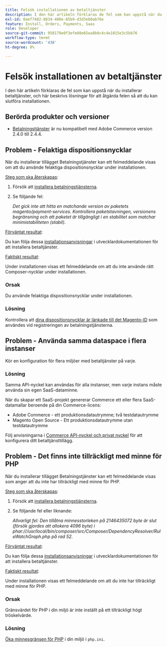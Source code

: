 ```yaml
---
title: Felsök installationen av betaltjänster
description: I den här artikeln förklaras de fel som kan uppstå när du installerar betaltjänster, och här beskrivs lösningar för att åtgärda felen så att du kan slutföra installationen.
exl-id: 0aef7482-8834-400e-85b9-d3d3eb0ab76e
feature: Install, Orders, Payments, Saas
role: Developer
source-git-commit: 958179e0f3efe08e65ea8b0c4c4e1015e3c5bb76
workflow-type: tm+mt
source-wordcount: '438'
ht-degree: 0%

---
```


# Felsök installationen av betaltjänster

I den här artikeln förklaras de fel som kan uppstå när du installerar betaltjänster, och här beskrivs lösningar för att åtgärda felen så att du kan slutföra installationen.

## Berörda produkter och versioner

* [Betalningstjänster](https://marketplace.magento.com/magento-payment-services.html) är nu kompatibelt med Adobe Commerce version 2.4.0 till 2.4.4.

## Problem - Felaktiga dispositionsnycklar

När du installerar tillägget Betalningstjänster kan ett felmeddelande visas om att du använde felaktiga dispositionsnycklar under installationen.

<u>Steg som ska återskapas</u>:

1. Försök att [installera betalningstjänsterna](https://experienceleague.adobe.com/docs/commerce-merchant-services/payment-services/get-started/install.html).
1. Se följande fel:

   *Det gick inte att hitta en matchande version av paketets magento/payment-services. Kontrollera paketstavningen, versionens begränsning och att paketet är tillgängligt i en stabilitet som matchar minimistabiliteten (stabil).*

<u>Förväntat resultat</u>:

Du kan följa dessa [installationsanvisningar](https://experienceleague.adobe.com/docs/commerce-merchant-services/payment-services/get-started/install.html) i utvecklardokumentationen för att installera betaltjänster.

<u>Faktiskt resultat</u>:

Under installationen visas ett felmeddelande om att du inte använde rätt Composer-nycklar under installationen.

### Orsak

Du använde felaktiga dispositionsnycklar under installationen.

### Lösning

Kontrollera att [dina dispositionsnycklar är länkade till det Magento-ID](https://experienceleague.adobe.com/docs/commerce-merchant-services/payment-services/get-started/install.html#incorrect-composer-keys) som användes vid registreringen av betalningstjänsterna.

## Problem - Använda samma dataspace i flera instanser

Kör en konfiguration för flera miljöer med betaltjänster på varje.

### Lösning

Samma API-nyckel kan användas för alla instanser, men varje instans måste använda sin egen SaaS-dataminne.

När du skapar ett SaaS-projekt genererar Commerce ett eller flera SaaS-datamallar beroende på din Commerce-licens:

* Adobe Commerce - ett produktionsdatautrymme; två testdatautrymme
* Magento Open Source - Ett produktionsdatautrymme utan testdatautrymme

Följ anvisningarna i [Commerce API-nyckel och privat nyckel](https://experienceleague.adobe.com/docs/commerce-merchant-services/payment-services/get-started/connect.html#obtain-api-credentials) för att konfigurera ditt betaltjänsttillägg.

## Problem - Det finns inte tillräckligt med minne för PHP

När du installerar tillägget Betalningstjänster kan ett felmeddelande visas som anger att du inte har tillräckligt med minne för PHP.

<u>Steg som ska återskapas</u>:

1. Försök att [installera betalningstjänsterna](https://experienceleague.adobe.com/docs/commerce-merchant-services/payment-services/get-started/install.html).
1. Se följande fel eller liknande:

   *Allvarligt fel: Den tillåtna minnesstorleken på 2146435072 byte är slut (försök gjordes att allokera 4096 byte) i phar:///usr/local/bin/composer/src/Composer/DependencyResolver/RuleWatchGraph.php på rad 52.*

<u>Förväntat resultat</u>:

Du kan följa dessa [installationsanvisningar](https://experienceleague.adobe.com/docs/commerce-merchant-services/payment-services/get-started/install.html) i utvecklardokumentationen för att installera betaltjänster.

<u>Faktiskt resultat</u>:

Under installationen visas ett felmeddelande om att du inte har tillräckligt med minne för PHP.

### Orsak

Gränsvärdet för PHP i din miljö är inte inställt på ett tillräckligt högt tröskelvärde.

### Lösning

[Öka minnesgränsen för PHP](https://experienceleague.adobe.com/docs/commerce-merchant-services/payment-services/get-started/install.html#not-enough-memory-for-php) i din miljö i `php.ini`.
